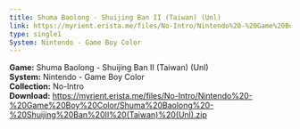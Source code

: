 ```yaml
---
title: Shuma Baolong - Shuijing Ban II (Taiwan) (Unl)
link: https://myrient.erista.me/files/No-Intro/Nintendo%20-%20Game%20Boy%20Color/Shuma%20Baolong%20-%20Shuijing%20Ban%20II%20(Taiwan)%20(Unl).zip
type: single1
System: Nintendo - Game Boy Color
---
```

<b>Game:</b> Shuma Baolong - Shuijing Ban II (Taiwan) (Unl)<br>
<b>System:</b> Nintendo - Game Boy Color<br>
<b>Collection:</b> No-Intro<br>
<b>Download:</b> https://myrient.erista.me/files/No-Intro/Nintendo%20-%20Game%20Boy%20Color/Shuma%20Baolong%20-%20Shuijing%20Ban%20II%20(Taiwan)%20(Unl).zip